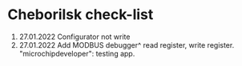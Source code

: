 # Cheborilsk check-list
1. 27.01.2022 Configurator not write
2. 27.01.2022 Add MODBUS debugger^ read register, write register. "microchipdeveloper": testing app.
